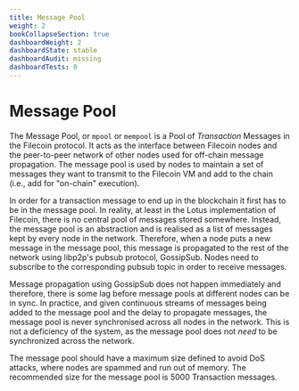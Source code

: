 ```yaml
---
title: Message Pool
weight: 2
bookCollapseSection: true
dashboardWeight: 2
dashboardState: stable
dashboardAudit: missing
dashboardTests: 0
---
```


# Message Pool
The Message Pool, or `mpool` or `mempool` is a Pool of _Transaction_ Messages in the Filecoin protocol. It acts as the interface between Filecoin nodes and the peer-to-peer network of other nodes used for off-chain message propagation. The message pool is used by nodes to maintain a set of messages they want to transmit to the Filecoin VM and add to the chain (i.e., add for "on-chain" execution).

In order for a transaction message to end up in the blockchain it first has to be in the message pool. In reality, at least in the Lotus implementation of Filecoin, there is no central pool of messages stored somewhere. Instead, the message pool is an abstraction and is realised as a list of messages kept by every node in the network. Therefore, when a node puts a new message in the message pool, this message is propagated to the rest of the network using libp2p's pubsub protocol, GossipSub. Nodes need to subscribe to the corresponding pubsub topic in order to receive messages.

Message propagation using GossipSub does not happen immediately and therefore, there is some lag before message pools at different nodes can be in sync. In practice, and given continuous streams of messages being added to the message pool and the delay to propagate messages, the message pool is never synchronised across all nodes in the network. This is not a deficiency of the system, as the message pool does not _need_ to be synchronized across the network. 


The message pool should have a maximum size defined to avoid DoS attacks, where nodes are spammed and run out of memory. The recommended size for the message pool is 5000 Transaction messages.



